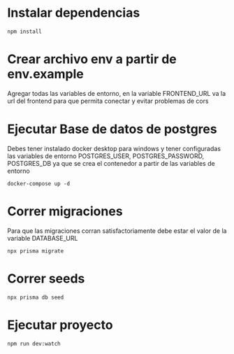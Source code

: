 # Instalar dependencias
```
npm install
```

# Crear archivo env a partir de env.example
Agregar todas las variables de entorno, en la variable FRONTEND_URL va la url del frontend para que permita conectar y evitar problemas de cors

# Ejecutar Base de datos de postgres
Debes tener instalado docker desktop para windows y tener configuradas las variables de entorno POSTGRES_USER, POSTGRES_PASSWORD, POSTGRES_DB ya que se crea el contenedor a partir de las variables de entorno
```
docker-compose up -d
```


# Correr migraciones
Para que las migraciones corran satisfactoriamente debe estar el valor de la variable DATABASE_URL
```
npx prisma migrate
```

# Correr seeds
```
npx prisma db seed
```

# Ejecutar proyecto
```
npm run dev:watch
```